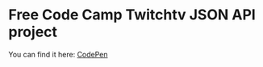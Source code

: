 # Free Code Camp Twitchtv JSON API project

You can find it here: [CodePen](https://codepen.io/wdddy/pen/VPKmEM)
